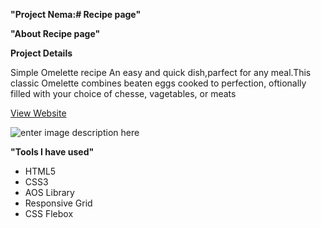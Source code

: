 **"Project Nema:# Recipe page"**

**"About Recipe page"**

**Project Details**

 Simple Omelette recipe
An easy and quick dish,parfect for any meal.This classic Omelette combines beaten eggs cooked to perfection, oftionally filled with your choice of chesse, vagetables, or meats


[View Website](https://recipe-page-blond-omega.vercel.app/)

![enter image description here](https://raw.githubusercontent.com/programming-ibrahim/Recipe-page/8a344788ecc7ef1efc551dff61dc26396d6b2d1e/img/simple%20omelette%20recipe.png)


**"Tools I have used"**

-   HTML5
-   CSS3
-   AOS Library
-   Responsive Grid
-   CSS Flebox
